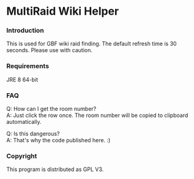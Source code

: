 # MultiRaid Wiki Helper

### Introduction
This is used for GBF wiki raid finding. The default refresh time is 30 seconds.
Please use with caution.

### Requirements
JRE 8 64-bit

### FAQ
Q: How can I get the room number? <br />
A: Just click the row once. The room number will be copied to clipboard automatically.

Q: Is this dangerous?<br />
A: That's why the code published here. :)

### Copyright
This program is distributed as GPL V3.
